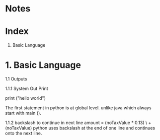 
# Notes

# Index

1. Basic Language

# 1. Basic Language 

1.1 Outputs

1.1.1 System Out Print

print ("hello world")

The first statement in python is at global level. 
	unlike java which always start with main ().

1.1.2 backslash to continue in next line
amount = (noTaxValue * 0.13) \ 
			+ (noTaxValue)
	python uses backslash at the end of one line and continues onto the next line.

